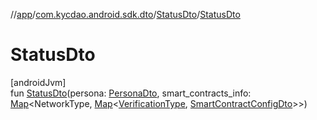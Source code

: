 //[app](../../../index.md)/[com.kycdao.android.sdk.dto](../index.md)/[StatusDto](index.md)/[StatusDto](-status-dto.md)

# StatusDto

[androidJvm]\
fun [StatusDto](-status-dto.md)(persona: [PersonaDto](../-persona-dto/index.md), smart_contracts_info: [Map](https://kotlinlang.org/api/latest/jvm/stdlib/kotlin.collections/-map/index.html)&lt;NetworkType, [Map](https://kotlinlang.org/api/latest/jvm/stdlib/kotlin.collections/-map/index.html)&lt;[VerificationType](../../com.kycdao.android.sdk.model/-verification-type/index.md), [SmartContractConfigDto](../-smart-contract-config-dto/index.md)&gt;&gt;)
